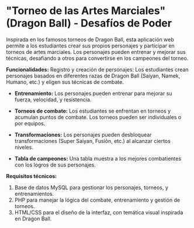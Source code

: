 # "Torneo de las Artes Marciales" (Dragon Ball) - Desafíos de Poder
Inspirada en los famosos torneos de Dragon Ball, esta aplicación web permite a los estudiantes crear sus propios personajes y participar en torneos de artes marciales. Los personajes pueden entrenar y mejorar sus técnicas, desafiando a otros para convertirse en los campeones del torneo.

**Funcionalidades:**
Registro y creación de personajes: Los estudiantes crean personajes basados en diferentes razas de Dragon Ball (Saiyan, Namek, Humano, etc.) y eligen sus técnicas de combate.

- **Entrenamiento:** Los personajes pueden entrenar para mejorar su fuerza, velocidad, y resistencia.

- **Torneos de combate:** Los estudiantes se enfrentan en torneos y acumulan puntos de combate. Los torneos pueden ser individuales o por equipos.

- **Transformaciones:** Los personajes pueden desbloquear transformaciones (Super Saiyan, Fusión, etc.) al alcanzar ciertos niveles.

- **Tabla de campeones:** Una tabla muestra a los mejores combatientes con los logros de sus personajes.

**Requisitos técnicos:**
1. Base de datos MySQL para gestionar los personajes, torneos, y entrenamientos.
2. PHP para manejar la lógica del combate, entrenamiento y gestión de torneos.
3. HTML/CSS para el diseño de la interfaz, con temática visual inspirada en Dragon Ball.
